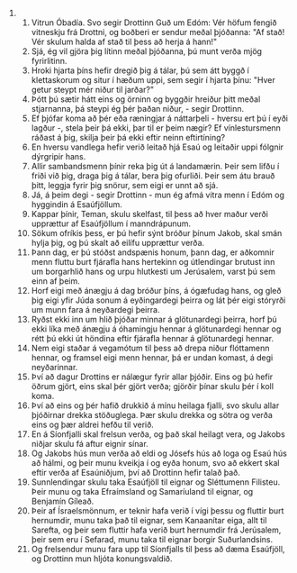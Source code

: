<ol>
  <li>
    <ol>
      <li>Vitrun Óbadía. Svo segir Drottinn Guð um Edóm: Vér höfum fengið vitneskju frá Drottni, og boðberi er sendur meðal þjóðanna: "Af stað! Vér skulum halda af stað til þess að herja á hann!"</li>
      <li>Sjá, ég vil gjöra þig lítinn meðal þjóðanna, þú munt verða mjög fyrirlitinn.</li>
      <li>Hroki hjarta þíns hefir dregið þig á tálar, þú sem átt byggð í klettaskorum og situr í hæðum uppi, sem segir í hjarta þínu: "Hver getur steypt mér niður til jarðar?"</li>
      <li>Þótt þú sætir hátt eins og örninn og byggðir hreiður þitt meðal stjarnanna, þá steypi ég þér þaðan niður, - segir Drottinn.</li>
      <li>Ef þjófar koma að þér eða ræningjar á náttarþeli - hversu ert þú í eyði lagður -, stela þeir þá ekki, þar til er þeim nægir? Ef vínlestursmenn ráðast á þig, skilja þeir þá ekki eftir neinn eftirtíning?</li>
      <li>En hversu vandlega hefir verið leitað hjá Esaú og leitaðir uppi fólgnir dýrgripir hans.</li>
      <li>Allir sambandsmenn þínir reka þig út á landamærin. Þeir sem lifðu í friði við þig, draga þig á tálar, bera þig ofurliði. Þeir sem átu brauð þitt, leggja fyrir þig snörur, sem eigi er unnt að sjá.</li>
      <li>Já, á þeim degi - segir Drottinn - mun ég afmá vitra menn í Edóm og hyggindin á Esaúfjöllum.</li>
      <li>Kappar þínir, Teman, skulu skelfast, til þess að hver maður verði upprættur af Esaúfjöllum í manndrápunum.</li>
      <li>Sökum ofríkis þess, er þú hefir sýnt bróður þínum Jakob, skal smán hylja þig, og þú skalt að eilífu upprættur verða.</li>
      <li>Þann dag, er þú stóðst andspænis honum, þann dag, er aðkomnir menn fluttu burt fjárafla hans hertekinn og útlendingar brutust inn um borgarhlið hans og urpu hlutkesti um Jerúsalem, varst þú sem einn af þeim.</li>
      <li>Horf eigi með ánægju á dag bróður þíns, á ógæfudag hans, og gleð þig eigi yfir Júda sonum á eyðingardegi þeirra og lát þér eigi stóryrði um munn fara á neyðardegi þeirra.</li>
      <li>Ryðst ekki inn um hlið þjóðar minnar á glötunardegi þeirra, horf þú ekki líka með ánægju á óhamingju hennar á glötunardegi hennar og rétt þú ekki út höndina eftir fjárafla hennar á glötunardegi hennar.</li>
      <li>Nem eigi staðar á vegamótum til þess að drepa niður flóttamenn hennar, og framsel eigi menn hennar, þá er undan komast, á degi neyðarinnar.</li>
      <li>Því að dagur Drottins er nálægur fyrir allar þjóðir. Eins og þú hefir öðrum gjört, eins skal þér gjört verða; gjörðir þínar skulu þér í koll koma.</li>
      <li>Því að eins og þér hafið drukkið á mínu heilaga fjalli, svo skulu allar þjóðirnar drekka stöðuglega. Þær skulu drekka og sötra og verða eins og þær aldrei hefðu til verið.</li>
      <li>En á Síonfjalli skal frelsun verða, og það skal heilagt vera, og Jakobs niðjar skulu fá aftur eignir sínar.</li>
      <li>Og Jakobs hús mun verða að eldi og Jósefs hús að loga og Esaú hús að hálmi, og þeir munu kveikja í og eyða honum, svo að ekkert skal eftir verða af Esaúniðjum, því að Drottinn hefir talað það.</li>
      <li>Sunnlendingar skulu taka Esaúfjöll til eignar og Sléttumenn Filisteu. Þeir munu og taka Efraímsland og Samaríuland til eignar, og Benjamín Gíleað.</li>
      <li>Þeir af Ísraelsmönnum, er teknir hafa verið í vígi þessu og fluttir burt hernumdir, munu taka það til eignar, sem Kanaanítar eiga, allt til Sarefta, og þeir sem fluttir hafa verið burt hernumdir frá Jerúsalem, þeir sem eru í Sefarad, munu taka til eignar borgir Suðurlandsins.</li>
      <li>Og frelsendur munu fara upp til Síonfjalls til þess að dæma Esaúfjöll, og Drottinn mun hljóta konungsvaldið.</li>
    </ol>
  </li>
</ol>